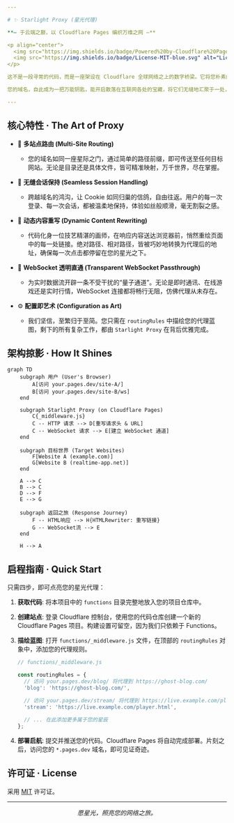 ```yaml
---

# ✨ Starlight Proxy (星光代理)

**— 于云端之巅，以 Cloudflare Pages 编织万维之网 —**

<p align="center">
  <img src="https://img.shields.io/badge/Powered%20by-Cloudflare%20Pages-F38020?logo=cloudflare&logoColor=white" alt="Powered by Cloudflare Pages"/>
  <img src="https://img.shields.io/badge/License-MIT-blue.svg" alt="License: MIT"/>
</p>

这不是一段寻常的代码，而是一座架设在 Cloudflare 全球网络之上的数字桥梁。它将您朴素的 Cloudflare Pages 站点，幻化为一个强大、优雅且功能完备的反向代理网关。

您的域名，自此成为一把万能钥匙，能开启散落在互联网各处的宝藏，将它们无缝地汇聚于一处，并以您独有的方式呈现给世界。无论是为了整合服务、隐藏源站，还是为了突破限制，`Starlight Proxy` 都将以极致的性能与简约的艺术，为您铺平道路。

---
```


## 核心特性 · The Art of Proxy

*   🎨 **多站点路由 (Multi-Site Routing)**
    *   您的域名如同一座星际之门，通过简单的路径前缀，即可传送至任何目标网站。无论是目录还是具体文件，皆可精准映射，万千世界，尽在掌握。

*   🍪 **无缝会话保持 (Seamless Session Handling)**
    *   跨越域名的鸿沟，让 Cookie 如同归巢的信鸽，自由往返。用户的每一次登录、每一次会话，都被温柔地保持，体验如丝般顺滑，毫无割裂之感。

*   🔗 **动态内容重写 (Dynamic Content Rewriting)**
    *   代码化身一位技艺精湛的画师，在响应内容送达浏览器前，悄然重绘页面中的每一处链接。绝对路径、相对路径，皆被巧妙地转换为代理后的地址，确保每一次点击都停留在您的星光之下。

*   🚀 **WebSocket 透明直通 (Transparent WebSocket Passthrough)**
    *   为实时数据流开辟一条不受干扰的“量子通道”。无论是即时通讯、在线游戏还是实时行情，WebSocket 连接都将畅行无阻，仿佛代理从未存在。

*   ⚙️ **配置即艺术 (Configuration as Art)**
    *   我们坚信，至繁归于至简。您只需在 `routingRules` 中描绘您的代理蓝图，剩下的所有复杂工作，都由 `Starlight Proxy` 在背后优雅完成。

## 架构掠影 · How It Shines

```mermaid
graph TD
    subgraph 用户 (User's Browser)
        A[访问 your.pages.dev/site-A/]
        B[访问 your.pages.dev/site-B/ws]
    end

    subgraph Starlight Proxy (on Cloudflare Pages)
        C{_middleware.js}
        C -- HTTP 请求 --> D[重写请求头 & URL]
        C -- WebSocket 请求 --> E[建立 WebSocket 通道]
    end

    subgraph 目标世界 (Target Websites)
        F[Website A (example.com)]
        G[Website B (realtime-app.net)]
    end
    
    A --> C
    B --> C
    D --> F
    E --> G

    subgraph 返回之旅 (Response Journey)
        F -- HTML响应 --> H{HTMLRewriter: 重写链接}
        G -- WebSocket流 --> E
    end
    
    H --> A
```

## 启程指南 · Quick Start

只需四步，即可点亮您的星光代理：

1.  **获取代码**: 将本项目中的 `functions` 目录完整地放入您的项目仓库中。

2.  **创建站点**: 登录 Cloudflare 控制台，使用您的代码仓库创建一个新的 Cloudflare Pages 项目。构建设置可留空，因为我们只依赖于 Functions。

3.  **描绘蓝图**: 打开 `functions/_middleware.js` 文件，在顶部的 `routingRules` 对象中，添加您的代理规则。
    ```javascript
    // functions/_middleware.js

    const routingRules = {
      // 访问 your.pages.dev/blog/ 将代理到 https://ghost-blog.com/
      'blog': 'https://ghost-blog.com/',

      // 访问 your.pages.dev/stream/ 将代理到 https://live.example.com/player.html
      'stream': 'https://live.example.com/player.html',
      
      // ... 在此添加更多属于您的星辰
    };
    ```

4.  **部署启航**: 提交并推送您的代码。Cloudflare Pages 将自动完成部署。片刻之后，访问您的 `*.pages.dev` 域名，即可见证奇迹。

## 许可证 · License

采用 [MIT](LICENSE) 许可证。

---

<p align="center">
  <i>愿星光，照亮您的网络之旅。</i>
</p>
